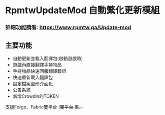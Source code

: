 # RpmtwUpdateMod 自動繁化更新模組

### 詳細功能請看: https://www.rpmtw.ga/Update-mod

## 主要功能

- 自動更新並載入翻譯包(啟動遊戲時)
- 遊戲內直接翻譯手持物品
- 手持物品快速回報翻譯錯誤
- 快速重新載入翻譯包
- 設定檔案圖形介面化
- 公告系統
- 新增Crowdin的TOKEN

支援Forge、Fabric雙平台 (~~雙平台 累...~~
